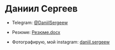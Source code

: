 # Даниил Сергеев
- Telegram: [@DaniilSergeew](https://t.me/DaniilSergeew)

- Резюме: [Резюме.docx](https://docs.google.com/document/d/1-LfE31iwGY40zfsk7Iqyz4O7DjrvGM3W4kSD8dOIsyw/edit?usp=sharing)

- Фотографирую, мой instagram: [daniil.sergeew](https://www.instagram.com/daniil.sergeew)

